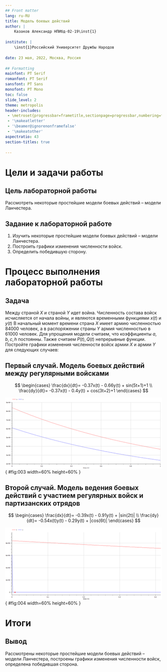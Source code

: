 ```yaml
---
## Front matter
lang: ru-RU
title: Модель боевых действий
author: |
	Казаков Александр НПИбд-02-19\inst{1}

institute: |
	\inst{1}Российский Университет Дружбы Народов

date: 23 мая, 2022, Москва, Россия

## Formatting
mainfont: PT Serif
romanfont: PT Serif
sansfont: PT Sans
monofont: PT Mono
toc: false
slide_level: 2
theme: metropolis
header-includes: 
 - \metroset{progressbar=frametitle,sectionpage=progressbar,numbering=fraction}
 - '\makeatletter'
 - '\beamer@ignorenonframefalse'
 - '\makeatother'
aspectratio: 43
section-titles: true

---
```


# Цели и задачи работы

## Цель лабораторной работы

Рассмотреть некоторые простейшие модели боевых действий – модели Ланчестера. 

## Задание к лабораторной работе

1. Изучить некоторые простейшие модели боевых действий – модели Ланчестера.
2. Построить графики изменения численности войск.
3. Определить победившую сторону.

# Процесс выполнения лабораторной работы

## Задача

Между страной $X$ и страной $Y$ идет война. Численность состава войск исчисляется от начала войны, и являются временными функциями $x(t)$ и $y(t)$
В начальный момент времени страна $X$ имеет армию численностью 84000 человек, а в распоряжении страны $Y$ армия численностью в 61000 человек.
Для упрощения модели считаем, что коэффициенты $a, b, c, h$ постоянны. 
Также считаем $P(t), Q(t)$ непрерывные функции.
Постройте графики изменения численности войск армии $X$ и армии $Y$ для следующих случаев:

## Первый случай. Модель боевых действий между регулярными войсками

$$
 \begin{cases}
	\frac{dx}{dt}= -0.37x(t) - 0.66y(t) + sin(5t+1)+1
	\\   
	\frac{dy}{dt}= -0.37x(t) - 0.4y(t) + cos(3t+2)+1
 \end{cases}
$$

![График численности для первого случая](image/03.png){ #fig:003 width=60% height=60% }

## Второй случай. Модель ведения боевых действий с участием регулярных войск и партизанских отрядов

$$
 \begin{cases}
	\frac{dx}{dt}= -0.39x(t) - 0.91y(t) + |sin(2t)|
	\\   
	\frac{dy}{dt}= -0.54x(t)y(t) - 0.29y(t) + |cos(6t)|
 \end{cases}
$$

![График численности для второго случая](image/04.png){ #fig:004 width=60% height=60% }

# Итоги

## Вывод

Рассмотрены некоторые простейшие модели боевых действий – модели Ланчестера, построены графики изменения численности войск, определена победившая сторона. 